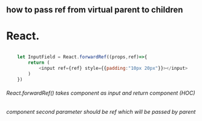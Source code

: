 ## how to pass ref from virtual parent to children 

# React.

```javascript

    let InputField = React.forwardRef((props,ref)=>{
        return (
            <input ref={ref} style={{padding:"10px 20px"}}></input>
        )
    })
```

###### React.forwardRef() takes component as input and return component (HOC) 
###### component second parameter should be ref which will be passed by parent 